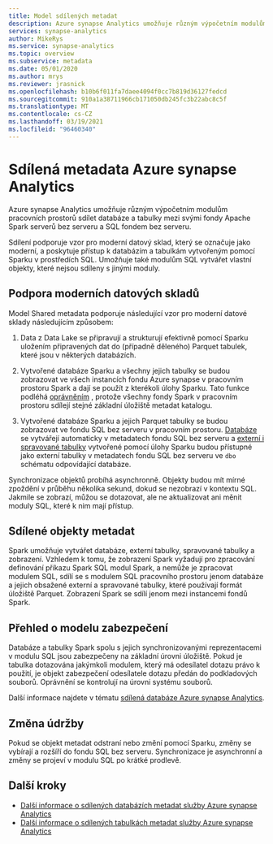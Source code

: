```yaml
---
title: Model sdílených metadat
description: Azure synapse Analytics umožňuje různým výpočetním modulům pracovních prostorů sdílet databáze a tabulky mezi jejich fondy Apache Spark serverů bez serveru, fond SQL bez serveru a vyhrazené fondy SQL.
services: synapse-analytics
author: MikeRys
ms.service: synapse-analytics
ms.topic: overview
ms.subservice: metadata
ms.date: 05/01/2020
ms.author: mrys
ms.reviewer: jrasnick
ms.openlocfilehash: b10b6f011fa7daee4094f0cc7b819d36127fedcd
ms.sourcegitcommit: 910a1a38711966cb171050db245fc3b22abc8c5f
ms.translationtype: MT
ms.contentlocale: cs-CZ
ms.lasthandoff: 03/19/2021
ms.locfileid: "96460340"
---
```

# <a name="azure-synapse-analytics-shared-metadata"></a>Sdílená metadata Azure synapse Analytics

Azure synapse Analytics umožňuje různým výpočetním modulům pracovních prostorů sdílet databáze a tabulky mezi svými fondy Apache Spark serverů bez serveru a SQL fondem bez serveru.

Sdílení podporuje vzor pro moderní datový sklad, který se označuje jako moderní, a poskytuje přístup k databázím a tabulkám vytvořeným pomocí Sparku v prostředích SQL. Umožňuje také modulům SQL vytvářet vlastní objekty, které nejsou sdíleny s jinými moduly.

## <a name="support-the-modern-data-warehouse"></a>Podpora moderních datových skladů

Model Shared metadata podporuje následující vzor pro moderní datové sklady následujícím způsobem:

1. Data z Data Lake se připravují a strukturují efektivně pomocí Sparku uložením připravených dat do (případně děleného) Parquet tabulek, které jsou v některých databázích.

2. Vytvořené databáze Sparku a všechny jejich tabulky se budou zobrazovat ve všech instancích fondu Azure synapse v pracovním prostoru Spark a dají se použít z kterékoli úlohy Sparku. Tato funkce podléhá [oprávněním](#security-model-at-a-glance) , protože všechny fondy Spark v pracovním prostoru sdílejí stejné základní úložiště metadat katalogu.

3. Vytvořené databáze Sparku a jejich Parquet tabulky se budou zobrazovat ve fondu SQL bez serveru v pracovním prostoru. [Databáze](database.md) se vytvářejí automaticky v metadatech fondu SQL bez serveru a [externí i spravované tabulky](table.md) vytvořené pomocí úlohy Sparku budou přístupné jako externí tabulky v metadatech fondu SQL bez serveru ve `dbo` schématu odpovídající databáze. 

<!--[INSERT PICTURE]-->

<!--__Figure 1 -__ Supporting the Modern Data Warehouse Pattern with shared metadata-->

Synchronizace objektů probíhá asynchronně. Objekty budou mít mírné zpoždění v průběhu několika sekund, dokud se nezobrazí v kontextu SQL. Jakmile se zobrazí, můžou se dotazovat, ale ne aktualizovat ani měnit moduly SQL, které k nim mají přístup.

## <a name="shared-metadata-objects"></a>Sdílené objekty metadat

Spark umožňuje vytvářet databáze, externí tabulky, spravované tabulky a zobrazení. Vzhledem k tomu, že zobrazení Spark vyžadují pro zpracování definování příkazu Spark SQL modul Spark, a nemůže je zpracovat modulem SQL, sdílí se s modulem SQL pracovního prostoru jenom databáze a jejich obsažené externí a spravované tabulky, které používají formát úložiště Parquet. Zobrazení Spark se sdílí jenom mezi instancemi fondů Spark.

## <a name="security-model-at-a-glance"></a>Přehled o modelu zabezpečení

Databáze a tabulky Spark spolu s jejich synchronizovanými reprezentacemi v modulu SQL jsou zabezpečeny na základní úrovni úložiště. Pokud je tabulka dotazována jakýmkoli modulem, který má odesílatel dotazu právo k použití, je objekt zabezpečení odesílatele dotazu předán do podkladových souborů. Oprávnění se kontrolují na úrovni systému souborů.

Další informace najdete v tématu [sdílená databáze Azure synapse Analytics](database.md).

## <a name="change-maintenance"></a>Změna údržby

Pokud se objekt metadat odstraní nebo změní pomocí Sparku, změny se vybírají a rozšíří do fondu SQL bez serveru. Synchronizace je asynchronní a změny se projeví v modulu SQL po krátké prodlevě.

## <a name="next-steps"></a>Další kroky

- [Další informace o sdílených databázích metadat služby Azure synapse Analytics](database.md)
- [Další informace o sdílených tabulkách metadat služby Azure synapse Analytics](table.md)

